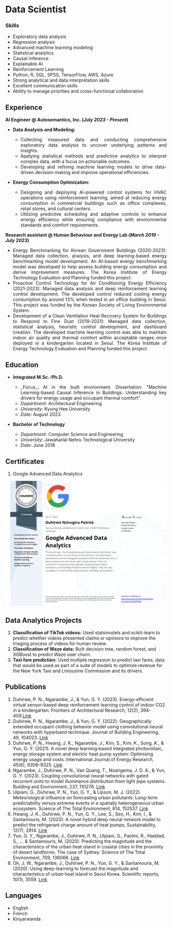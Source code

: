 # Data Scientist

### Skills
- Exploratory data analysis
- Regression analysis
- Advanced machine learning modeling
- Statistical analytics
- Causal inference
- Explainable AI
- Reinforcement Learning
- Python, R, SQL, SPSS, TensorFlow, AWS, Azure
- Strong analytical and data interpretation skills
- Excellent communication skills
- Ability to manage priorities and cross-functional collaboration


## Experience
**AI Engineer @ Autosemantics, Inc. (_July 2023 - Present_)**
- **Data Analysis and Modeling:**
    - <div align="justify">Collecting measured data and conducting comprehensive exploratory data analysis to uncover underlying patterns and insights.</div>
    - <div align="justify">Applying statistical methods and predictive analytics to interpret complex data, with a focus on actionable outcomes.</div>
    - <div align="justify">Developing and refining machine learning models to drive data-driven decision-making and improve operational efficiencies.</div>

- **Energy Consumption Optimization:**
    - <div align="justify">Designing and deploying AI-powered control systems for HVAC operations using reinforcement learning, aimed at reducing energy consumption in commercial buildings such as office complexes, retail stores, and cultural centers.</div>
    - <div align="justify">Utilizing predictive scheduling and adaptive controls to enhance energy efficiency while ensuring compliance with environmental standards and comfort requirements.</div>



**Research assistant @ Human Behaviour and Energy Lab (_March 2019 - July 2023_)**
- <div align="justify">Energy Benchmarking for Korean Government Buildings (2020-2023): Managed data collection, analysis, and deep learning-based energy benchmarking model development. An AI-based energy benchmarking model was developed to help assess building energy consumption and derive improvement measures. The Korea Institute of Energy Technology Evaluation and Planning funded this project. </div>
- <div align="justify">Proactive Control Technology for Air Conditioning Energy Efficiency (2021-2023): Managed data analysis and deep reinforcement learning control development. The developed control reduced cooling energy consumption by around 13% when tested in an office building in Seoul. This project was funded by the Korean Society of Living Environmental System. </div>
- <div align="justify">Development of a Clean Ventilation Heat Recovery System for Buildings to Respond to Fine Dust (2019-2021): Managed data collection, statistical analysis, heuristic control development, and dashboard creation. The developed machine learning control was able to maintain indoor air quality and thermal comfort within acceptable ranges once deployed in a kindergarten located in Seoul. The Korea Institute of Energy Technology Evaluation and Planning funded this project.</div>

  

## Education
- **Integrated M.Sc.-Ph.D.**
    - <div align="justify">_Focus_: AI in the built environment. Dissertation: "Machine Learning-based Causal Inference in Buildings: Understanding key drivers for energy usage and occupant thermal comfort".</div>
    - _Department_: Architectural Engineering
    - _University_: Kyung Hee University
    - _Date_: August 2023.
  
- **Bachelor of Technology**
    - _Department_: Computer Science and Engineering
    - _University_: Jawaharlal Nehru Technological University
    - _Date_: June 2018

## Certificates
1. Google Advanced Data Analytics
   
![Certificate](/assets/img/google_certificate.png)

## Data Analytics Projects
1. **Classification of TikTok videos:** Used statsmodels and scikit-learn to predict whether videos presented claims or opinions to improve the triaging process of videos for human review.
2. **Classification of Waze data:** Built decision tree, random forest, and XGBoost to predict Waze user churn.
3. **Taxi fare prediction:** Used multiple regression to predict taxi fares, data that would be used as part of a suite of models to optimize revenue for the New York Taxi and Limousine Commission and its drivers.




## Publications
1. Duhirwe, P. N., Ngarambe, J., & Yun, G. Y. (2023). Energy-efficient virtual sensor-based deep reinforcement learning control of indoor CO2 in a kindergarten. Frontiers of Architectural Research, 12(2), 394-409.[Link](https://doi.org/10.1016/j.foar.2022.10.003)
2. Duhirwe, P. N., Ngarambe, J., & Yun, G. Y. (2022). Geographically extended occupant clothing behavior model using convolutional neural networks with hyperband technique. Journal of Building Engineering, 49, 104023. [Link](https://doi.org/10.1016/j.jobe.2022.104023)
3. Duhirwe, P. N., Hwang, J. K., Ngarambe, J., Kim, S., Kim, K., Song, K., & Yun, G. Y. (2021). A novel deep learning‐based integrated photovoltaic, energy storage system and electric heat pump system: Optimising energy usage and costs. International Journal of Energy Research, 45(6), 9306-9325. [Link](https://doi.org/10.1016/j.buildenv.2023.110276)
4. Ngarambe, J., Duhirwe, P. N., Van Quang, T., Nzarigema, J. D. A., & Yun, G. Y. (2023). Coupling convolutional neural networks with gated recurrent units to model illuminance distribution from light pipe systems. Building and Environment, 237, 110276. [Link](https://doi.org/10.1016/j.buildenv.2023.110276)
5. Ulpiani, G., Duhirwe, P. N., Yun, G. Y., & Lipson, M. J. (2022). Meteorological influence on forecasting urban pollutants: Long-term predictability versus extreme events in a spatially heterogeneous urban ecosystem. Science of The Total Environment, 814, 152537. [Link](https://doi.org/10.1016/j.scitotenv.2021.152537)
6. Hwang, J. K., Duhirwe, P. N., Yun, G. Y., Lee, S., Seo, H., Kim, I., & Santamouris, M. (2020). A novel hybrid deep neural network model to predict the refrigerant charge amount of heat pumps. Sustainability, 12(7), 2914. [Link](https://doi.org/10.3390/su12072914)
7. Yun, G. Y., Ngarambe, J., Duhirwe, P. N., Ulpiani, G., Paolini, R., Haddad, S., ... & Santamouris, M. (2020). Predicting the magnitude and the characteristics of the urban heat island in coastal cities in the proximity of desert landforms. The case of Sydney. Science of The Total Environment, 709, 136068. [Link](https://doi.org/10.1016/j.scitotenv.2019.136068)
8. Oh, J. W., Ngarambe, J., Duhirwe, P. N., Yun, G. Y., & Santamouris, M. (2020). Using deep-learning to forecast the magnitude and characteristics of urban heat island in Seoul Korea. Scientific reports, 10(1), 3559. [Link](https://doi.org/10.1038/s41598-020-60632-z)

## Languages
- English
- French
- Kinyarwanda
